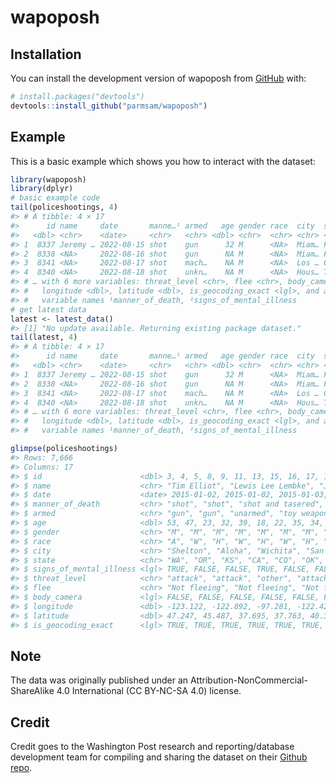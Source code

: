 
<!-- README.md is generated from README.Rmd. Please edit that file -->

# wapoposh

<!-- badges: start -->
<!-- badges: end -->

## Installation

You can install the development version of wapoposh from
[GitHub](https://github.com/) with:

``` r
# install.packages("devtools")
devtools::install_github("parmsam/wapoposh")
```

## Example

This is a basic example which shows you how to interact with the
dataset:

``` r
library(wapoposh)
library(dplyr)
# basic example code
tail(policeshootings, 4)
#> # A tibble: 4 × 17
#>      id name     date       manne…¹ armed   age gender race  city  state signs…²
#>   <dbl> <chr>    <date>     <chr>   <chr> <dbl> <chr>  <chr> <chr> <chr> <lgl>  
#> 1  8337 Jeremy … 2022-08-15 shot    gun      32 M      <NA>  Miam… FL    FALSE  
#> 2  8338 <NA>     2022-08-16 shot    gun      NA M      <NA>  Miam… FL    FALSE  
#> 3  8341 <NA>     2022-08-17 shot    mach…    NA M      <NA>  Los … CA    FALSE  
#> 4  8340 <NA>     2022-08-18 shot    unkn…    NA M      <NA>  Hous… TX    FALSE  
#> # … with 6 more variables: threat_level <chr>, flee <chr>, body_camera <lgl>,
#> #   longitude <dbl>, latitude <dbl>, is_geocoding_exact <lgl>, and abbreviated
#> #   variable names ¹​manner_of_death, ²​signs_of_mental_illness
# get latest data
latest <- latest_data()
#> [1] "No update available. Returning existing package dataset."
tail(latest, 4)
#> # A tibble: 4 × 17
#>      id name     date       manne…¹ armed   age gender race  city  state signs…²
#>   <dbl> <chr>    <date>     <chr>   <chr> <dbl> <chr>  <chr> <chr> <chr> <lgl>  
#> 1  8337 Jeremy … 2022-08-15 shot    gun      32 M      <NA>  Miam… FL    FALSE  
#> 2  8338 <NA>     2022-08-16 shot    gun      NA M      <NA>  Miam… FL    FALSE  
#> 3  8341 <NA>     2022-08-17 shot    mach…    NA M      <NA>  Los … CA    FALSE  
#> 4  8340 <NA>     2022-08-18 shot    unkn…    NA M      <NA>  Hous… TX    FALSE  
#> # … with 6 more variables: threat_level <chr>, flee <chr>, body_camera <lgl>,
#> #   longitude <dbl>, latitude <dbl>, is_geocoding_exact <lgl>, and abbreviated
#> #   variable names ¹​manner_of_death, ²​signs_of_mental_illness
```

``` r
glimpse(policeshootings)
#> Rows: 7,666
#> Columns: 17
#> $ id                      <dbl> 3, 4, 5, 8, 9, 11, 13, 15, 16, 17, 19, 21, 22,…
#> $ name                    <chr> "Tim Elliot", "Lewis Lee Lembke", "John Paul Q…
#> $ date                    <date> 2015-01-02, 2015-01-02, 2015-01-03, 2015-01-0…
#> $ manner_of_death         <chr> "shot", "shot", "shot and tasered", "shot", "s…
#> $ armed                   <chr> "gun", "gun", "unarmed", "toy weapon", "nail g…
#> $ age                     <dbl> 53, 47, 23, 32, 39, 18, 22, 35, 34, 47, 25, 31…
#> $ gender                  <chr> "M", "M", "M", "M", "M", "M", "M", "M", "F", "…
#> $ race                    <chr> "A", "W", "H", "W", "H", "W", "H", "W", "W", "…
#> $ city                    <chr> "Shelton", "Aloha", "Wichita", "San Francisco"…
#> $ state                   <chr> "WA", "OR", "KS", "CA", "CO", "OK", "AZ", "KS"…
#> $ signs_of_mental_illness <lgl> TRUE, FALSE, FALSE, TRUE, FALSE, FALSE, FALSE,…
#> $ threat_level            <chr> "attack", "attack", "other", "attack", "attack…
#> $ flee                    <chr> "Not fleeing", "Not fleeing", "Not fleeing", "…
#> $ body_camera             <lgl> FALSE, FALSE, FALSE, FALSE, FALSE, FALSE, FALS…
#> $ longitude               <dbl> -123.122, -122.892, -97.281, -122.422, -104.69…
#> $ latitude                <dbl> 47.247, 45.487, 37.695, 37.763, 40.384, 35.877…
#> $ is_geocoding_exact      <lgl> TRUE, TRUE, TRUE, TRUE, TRUE, TRUE, TRUE, TRUE…
```

## Note

The data was originally published under an
Attribution-NonCommercial-ShareAlike 4.0 International (CC BY-NC-SA 4.0)
license.

## Credit

Credit goes to the Washington Post research and reporting/database
development team for compiling and sharing the dataset on their [Github
repo](https://github.com/washingtonpost/data-police-shootings).
